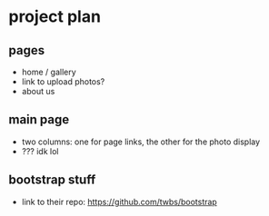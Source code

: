 # project plan
## pages
- home / gallery
- link to upload photos?
- about us

## main page
- two columns: one for page links, the other for the photo display
- ??? idk lol

## bootstrap stuff
- link to their repo: https://github.com/twbs/bootstrap